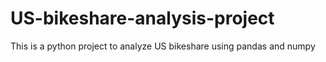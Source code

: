 # US-bikeshare-analysis-project
This is a python project to analyze US bikeshare using pandas and numpy 

